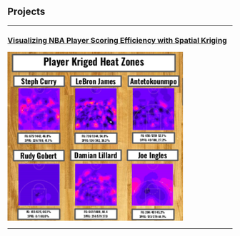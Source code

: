 ## Projects

---

### [Visualizing NBA Player Scoring Efficiency with Spatial Kriging](NBA-heatmaps.md)

![Heat Maps](images/player-heatmaps.png)

---
